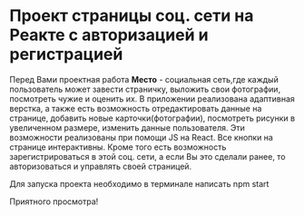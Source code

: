 # Проект страницы соц. сети на Реакте с авторизацией и регистрацией
Перед Вами проектная работа **Место** - социальная сеть,где каждый пользователь может завести страничку, выложить свои фотографии, посмотреть чужие и оценить их.
 В приложении реализована адаптивная верстка, а также есть возможность отредактировать данные на странице, добавить новые карточки(фотографии), посмотреть рисунки в увеличенном размере, изменить данные пользователя. Эти возможности реализованы при помощи JS на React. Все кнопки на странице интерактивны.
 Кроме того есть возможность зарегистрироваться в этой соц. сети, а если Вы это сделали ранее, то авторизоваться и управлять своей страницей.

Для запуска проекта необходимо в терминале написать npm start 

Приятного просмотра!